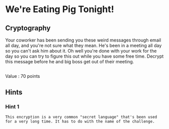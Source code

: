 # We're Eating Pig Tonight!
## Cryptography

Your coworker has been sending you these weird messages through email all day, and you're not sure what they mean. He's been in a meeting all day so you can't ask him about it. Oh well you're done with your work for the day so you can try to figure this out while you have some free time. Decrypt this message before he and big boss get out of their meeting. 

##

Value : 70 points

## Hints

### Hint 1
```
This encryption is a very common "secret language" that's been used for a very long time. It has to do with the name of the challenge. 
```

